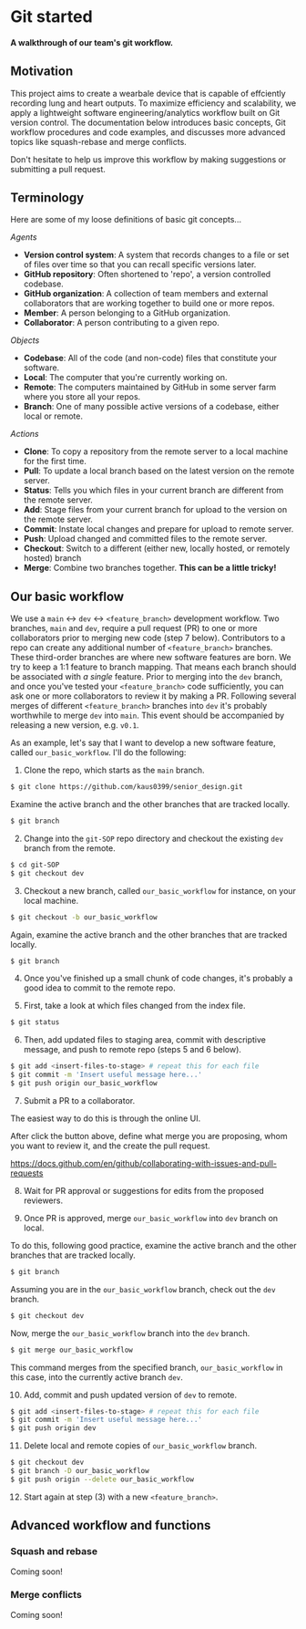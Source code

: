 # Git started

<h4><b> A walkthrough of our team's git workflow. </b></h4>

## Motivation

This project aims to create a wearbale device that is capable of effciently recording lung and heart outputs. To maximize efficiency and scalability, we apply a lightweight software engineering/analytics workflow built on Git version control. The documentation below introduces basic concepts, Git workflow procedures and code examples, and discusses more advanced topics like squash-rebase and merge conflicts.

Don't hesitate to help us improve this workflow by making suggestions or submitting a pull request.

## Terminology

Here are some of my loose definitions of basic git concepts...

<i>Agents</i>
- <b>Version control system</b>: A system that records changes to a file or set of files over time so that you can recall specific versions later.
- <b>GitHub repository</b>: Often shortened to 'repo', a version controlled codebase.
- <b>GitHub organization</b>: A collection of team members and external collaborators that are working together to build one or more repos.
- <b>Member</b>: A person belonging to a GitHub organization.
- <b>Collaborator</b>: A person contributing to a given repo.

<i>Objects</i>
- <b>Codebase</b>: All of the code (and non-code) files that constitute your software.
- <b>Local</b>: The computer that you're currently working on.
- <b>Remote</b>: The computers maintained by GitHub in some server farm where you store all your repos.
- <b>Branch</b>: One of many possible active versions of a codebase, either local or remote.

<i>Actions</i>
- <b>Clone</b>: To copy a repository from the remote server to a local machine for the first time.
- <b>Pull</b>: To update a local branch based on the latest version on the remote server.
- <b>Status</b>: Tells you which files in your current branch are different from the remote server.
- <b>Add</b>: Stage files from your current branch for upload to the version on the remote server.
- <b>Commit</b>: Instate local changes and prepare for upload to remote server.
- <b>Push</b>: Upload changed and committed files to the remote server.
- <b>Checkout</b>: Switch to a different (either new, locally hosted, or remotely hosted) branch
- <b>Merge</b>: Combine two branches together. <b>This can be a little tricky!</b>


## Our basic workflow

We use a `main` <-> `dev` <-> `<feature_branch>` development workflow. Two branches, `main` and `dev`, require a pull request (PR) to one or more collaborators prior to merging new code (step 7 below). Contributors to a repo can create any additional number of `<feature_branch>` branches. These third-order branches are where new software features are born. We try to keep a 1:1 feature to branch mapping. That means each branch should be associated with *a single* feature. Prior to merging into the `dev` branch, and once you've tested your `<feature_branch>` code sufficiently, you can ask one or more collaborators to review it by making a PR. Following several merges of different `<feature_branch>` branches into `dev` it's probably worthwhile to merge `dev` into `main`. This event should be accompanied by releasing a new version, e.g. `v0.1`.

As an example, let's say that I want to develop a new software feature, called `our_basic_workflow`. I'll do the following:

1. Clone the repo, which starts as the `main` branch.

```bash
$ git clone https://github.com/kaus0399/senior_design.git
```

Examine the active branch and the other branches that are tracked locally.

```bash
$ git branch
```

2. Change into the `git-SOP` repo directory and checkout the existing `dev` branch from the remote.

```bash
$ cd git-SOP
$ git checkout dev
```

3. Checkout a new branch, called `our_basic_workflow` for instance, on your local machine.

```bash
$ git checkout -b our_basic_workflow

```

Again, examine the active branch and the other branches that are tracked locally.

```bash
$ git branch
```

4. Once you've finished up a small chunk of code changes, it's probably a good idea to commit to the remote repo.

5. First, take a look at which files changed from the index file.

```bash
$ git status
```

6. Then, add updated files to staging area, commit with descriptive message, and push to remote repo (steps 5 and 6 below).

```bash
$ git add <insert-files-to-stage> # repeat this for each file
$ git commit -m 'Insert useful message here...'
$ git push origin our_basic_workflow
```

7. Submit a PR to a collaborator.

The easiest way to do this is through the online UI.

After click the button above, define what merge you are proposing, whom you want to review it, and the create the pull request.

https://docs.github.com/en/github/collaborating-with-issues-and-pull-requests


8. Wait for PR approval or suggestions for edits from the proposed reviewers.

9. Once PR is approved, merge `our_basic_workflow` into `dev` branch on local.

To do this, following good practice, examine the active branch and the other branches that are tracked locally.

```bash
$ git branch
```

Assuming you are in the `our_basic_workflow` branch, check out the `dev` branch.

```bash
$ git checkout dev
```

Now, merge the `our_basic_workflow` branch into the `dev` branch.

```bash
$ git merge our_basic_workflow
```

This command merges from the specified branch, `our_basic_workflow` in this case, into the currently active branch `dev`.

10. Add, commit and push updated version of `dev` to remote. 

```bash
$ git add <insert-files-to-stage> # repeat this for each file
$ git commit -m 'Insert useful message here...'
$ git push origin dev
```

11. Delete local and remote copies of `our_basic_workflow` branch.

```bash
$ git checkout dev
$ git branch -D our_basic_workflow
$ git push origin --delete our_basic_workflow
```

12. Start again at step (3) with a new `<feature_branch>`.


## Advanced workflow and functions

### Squash and rebase

Coming soon!

### Merge conflicts

Coming soon!

